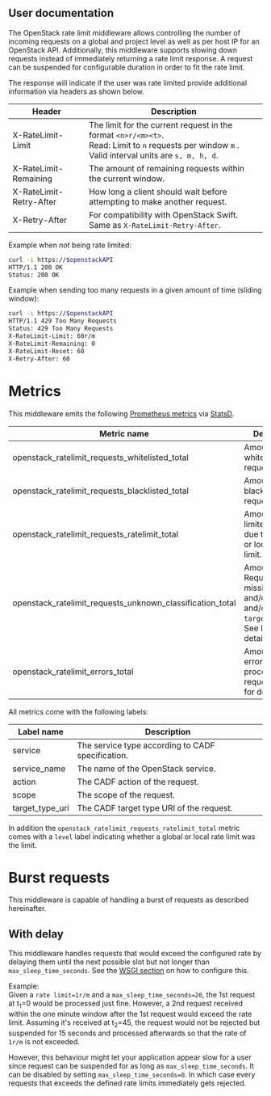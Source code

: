 User documentation
------------------

The OpenStack rate limit middleware allows controlling the number of incoming requests on a global and project level as well as per host IP for an OpenStack API.
Additionally, this middleware supports slowing down requests instead of immediately returning a rate limit response.
A request can be suspended for configurable duration in order to fit the rate limit.

The response will indicate if the user was rate limited provide additional information via headers as shown below. 

| Header                  | Description |
|-------------------------|-------------|
| X-RateLimit-Limit       | The limit for the current request in the format `<n>r/<m><t>`. <br> Read: Limit to `n` requests per window `m` <unit>. Valid interval units are `s, m, h, d`. |
| X-RateLimit-Remaining   | The amount of remaining requests within the current window. |
| X-RateLimit-Retry-After | How long a client should wait before attempting to make another request.  |
| X-Retry-After           | For compatibility with OpenStack Swift. Same as `X-RateLimit-Retry-After`. |

 
Example when *not* being rate limited:
```bash
curl -i https://$openstackAPI
HTTP/1.1 200 OK
Status: 200 OK
```

Example when sending too many requests in a given amount of time (sliding window):
```bash
curl -i https://$openstackAPI
HTTP/1.1 429 Too Many Requests
Status: 429 Too Many Requests
X-RateLimit-Limit: 60r/m
X-RateLimit-Remaining: 0
X-RateLimit-Reset: 60
X-Retry-After: 60
```

# Metrics

This middleware emits the following [Prometheus metrics](https://prometheus.io/docs/concepts/metric_types) via [StatsD](https://github.com/DataDog/datadogpy).  

| Metric name                                                   | Description |
|---------------------------------------------------------------|-------------|
| openstack_ratelimit_requests_whitelisted_total                | Amount of whitelisted requests. |
| openstack_ratelimit_requests_blacklisted_total                | Amount of blacklisted requests. |
| openstack_ratelimit_requests_ratelimit_total                  | Amount of rate limited requests due to a global or local rate limit. |
| openstack_ratelimit_requests_unknown_classification_total     | Amount of Requests with missing `scope` and/or `action` and/or `target_type_uri`. See log for details. |
| openstack_ratelimit_errors_total                              | Amount of errors while processing a request. See log for details. |

All metrics come with the following labels:

| Label name      | Description |
|-----------------|-------------|
| service         | The service type according to CADF specification. |
| service_name    | The name of the OpenStack service. |
| action          | The CADF action of the request. |
| scope           | The scope of the request. |
| target_type_uri | The CADF target type URI of the request. |

In addition the `openstack_ratelimit_requests_ratelimit_total` metric comes with a `level` label indicating whether a global or local rate limit was the limit. 

# Burst requests

This middleware is capable of handling a burst of requests as described hereinafter.

## With delay

This middleware handles requests that would exceed the configured rate by delaying them until the next possible slot but not longer than `max_sleep_time_seconds`.
See the [WSGI section](install.md) on how to configure this. 

Example:  
Given a `rate limit=1r/m` and a `max_sleep_time_seconds=20`, the 1st request at t<sub>1</sub>=0 would be processed just fine. 
However, a 2nd request received within the one minute window after the 1st request would exceed the rate limit.
Assuming it's received at t<sub>2</sub>=45, the request would not be rejected but suspended for 15 seconds and processed afterwards so that the rate of `1r/m` is not exceeded. 

However, this behaviour might let your application appear slow for a user since request can be suspended for as long as `max_sleep_time_seconds`.
It can be disabled by setting `max_sleep_time_seconds=0`.
In which case every requests that exceeds the defined rate limits immediately gets rejected.
